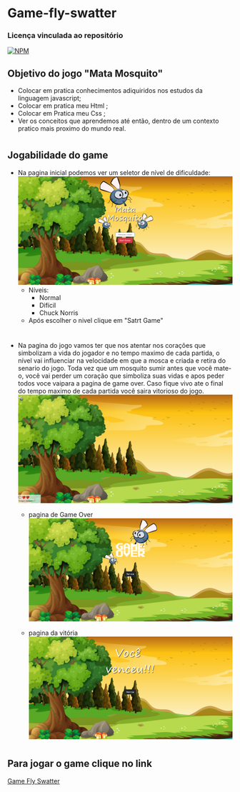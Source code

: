 # Game-fly-swatter
  ### Licença vinculada ao repositório
  [![NPM](https://img.shields.io/github/license/LuizFernandoDeveloper/Game-fly-swatter)](https://github.com/LuizFernandoDeveloper/Game-fly-swatter/blob/main/LICENSE)
      
## Objetivo  do jogo "Mata Mosquito"

- Colocar em pratica conhecimentos adiquiridos nos estudos da linguagem javascript;
- Colocar em pratica meu Html ;
- Colocar em Pratica meu Css ;
- Ver os conceitos que aprendemos até então, dentro de um contexto pratico mais proximo do mundo real.

#
## Jogabilidade do game

- Na pagina inicial podemos ver um seletor de nível de dificuldade:
  ![img](./imgReadme/index.png)
  - Níveis:
    - Normal 
    - Difícil
    - Chuck Norris
  - Após escolher o nivel clique em "Satrt Game"
#
- Na pagina do jogo vamos ter que nos atentar nos corações que simbolizam a vida do jogador e no tempo maximo de cada partida, o nível vai influenciar na velocidade em que a mosca e criada e retira do senario do jogo. Toda vez que um mosquito sumir antes que você mate-o, você vai perder um coração que simboliza suas vidas e apos peder todos voce vaipara a pagina de game over. Caso fique vivo ate o final do tempo maximo de cada partida você saira vitorioso do jogo.
   ![img](./imgReadme/game.png)

   - pagina de Game Over
    ![img](./imgReadme/game-over.png)

    - pagina da vitória
    ![img](./imgReadme/victory.png)
    
#
## Para jogar o game clique no link

<a href="https://game-fly-swatter.vercel.app/" target="_blank">Game Fly Swatter</a>
